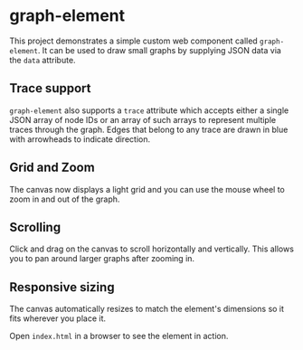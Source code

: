# graph-element

This project demonstrates a simple custom web component called `graph-element`.
It can be used to draw small graphs by supplying JSON data via the `data` attribute.

## Trace support

`graph-element` also supports a `trace` attribute which accepts either a
single JSON array of node IDs or an array of such arrays to represent
multiple traces through the graph. Edges that belong to any trace are
drawn in blue with arrowheads to indicate direction.

## Grid and Zoom

The canvas now displays a light grid and you can use the mouse wheel to
zoom in and out of the graph.

## Scrolling

Click and drag on the canvas to scroll horizontally and vertically. This
allows you to pan around larger graphs after zooming in.

## Responsive sizing

The canvas automatically resizes to match the element's dimensions so it
fits wherever you place it.

Open `index.html` in a browser to see the element in action.
